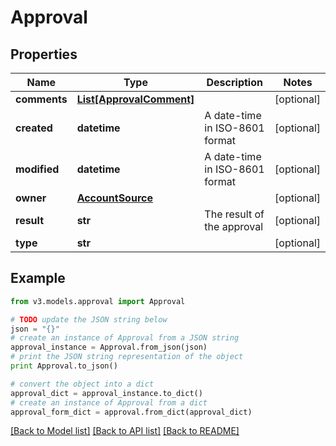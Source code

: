 # Approval


## Properties
Name | Type | Description | Notes
------------ | ------------- | ------------- | -------------
**comments** | [**List[ApprovalComment]**](ApprovalComment.md) |  | [optional] 
**created** | **datetime** | A date-time in ISO-8601 format | [optional] 
**modified** | **datetime** | A date-time in ISO-8601 format | [optional] 
**owner** | [**AccountSource**](AccountSource.md) |  | [optional] 
**result** | **str** | The result of the approval | [optional] 
**type** | **str** |  | [optional] 

## Example

```python
from v3.models.approval import Approval

# TODO update the JSON string below
json = "{}"
# create an instance of Approval from a JSON string
approval_instance = Approval.from_json(json)
# print the JSON string representation of the object
print Approval.to_json()

# convert the object into a dict
approval_dict = approval_instance.to_dict()
# create an instance of Approval from a dict
approval_form_dict = approval.from_dict(approval_dict)
```
[[Back to Model list]](../README.md#documentation-for-models) [[Back to API list]](../README.md#documentation-for-api-endpoints) [[Back to README]](../README.md)


